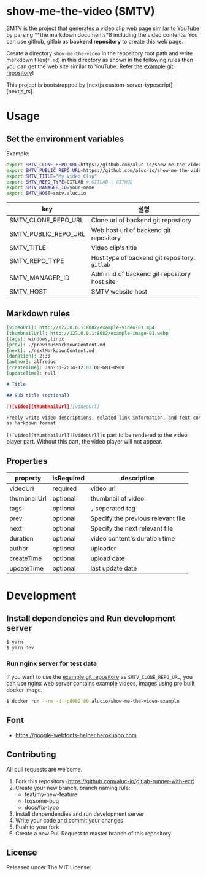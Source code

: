 # show-me-the-video (SMTV)
SMTV is the project that generates a video clip web page similar to YouTube by
parsing **the markdown documents*8 including the video contents. You can use
github, gitlab as **backend repository** to create this web page.

Create a directory `show-me-the-video` in the repository root path and write
markdown files(`*.md`) in this directory as shown in the following rules then
you can get the web site similar to YouTube. Refer [the example git
repository][smtv_example]!

This project is bootstrapped by [nextjs custom-server-typescript][nextjs_ts].

# Usage

## Set the environment variables

Example:
```sh
export SMTV_CLONE_REPO_URL=https://github.com/aluc-io/show-me-the-video-example
export SMTV_PUBLIC_REPO_URL=https://github.com/aluc-io/show-me-the-video-example
export SMTV_TITLE="My Video Clip"
export SMTV_REPO_TYPE=GITLAB # GITLAB | GITHUB
export SMTV_MANAGER_ID=your-name
export SMTV_HOST=smtv.aluc.io
```

| key                  | 설명                                                      |
|----------------------|-----------------------------------------------------------|
| SMTV_CLONE_REPO_URL  | Clone url of backend git repostiory                       |
| SMTV_PUBLIC_REPO_URL | Web host url of backend git repository                    |
| SMTV_TITLE           | Video clip's title                                        |
| SMTV_REPO_TYPE       | Host type of backend git repository. `gitlab` | `github`  |
| SMTV_MANAGER_ID      | Admin id of backend git repository host site              |
| SMTV_HOST            | SMTV website host                                         |

## Markdown rules

```markdown
[videoUrl]: http://127.0.0.1:8082/example-video-01.mp4
[thumbnailUrl]: http://127.0.0.1:8082/example-image-01.webp
[tags]: windows,linux
[prev]: ./previousMarkdownContent.md
[next]: ./nextMarkdownContent.md
[duration]: 2:30
[author]: alfreduc
[createTime]: Jan-30-2014-12:02:00-GMT+0900
[updateTime]: null

# Title

## Sub title (optional)

[![video][thumbnailUrl]][videoUrl]

Freely write video descriptions, related link information, and text content
as Markdown format
```

`[![video][thumbnailUrl]][videoUrl]` is part to be rendered to the video player
part. Without this part, the video player will not appear.

## Properties

| property     | isRequired | description                        |
|----------    |----------- |----------------------------------- |
| videoUrl     |   required | video url                          |
| thumbnailUrl |   optional | thumbnail of video                 |
| tags         |   optional | `,` seperated tag                  |
| prev         |   optional | Specify the previous relevant file |
| next         |   optional | Specify the next relevant file     |
| duration     |   optional | video content's duration time      |
| author       |   optional | uploader                           |
| createTime   |   optional | upload date                        |
| updateTime   |   optional | last update date                   |

# Development

## Install dependencies and Run development server

```sh
$ yarn
$ yarn dev
```

### Run nginx server for test data
If you want to use the [example git repository][smtv_example] as
`SMTV_CLONE_REPO_URL`, you can use nginx web server contains example videos,
images using pre built docker image.

```sh
$ docker run --rm -d -p8082:80 alucio/show-me-the-video-example
```

## Font
- https://google-webfonts-helper.herokuapp.com

## Contributing
All pull requests are welcome.

1. Fork this repository (https://github.com/aluc-io/gitlab-runner-with-ecr)
1. Create your new branch. branch naming rule:
    - feat/my-new-feature
    - fix/some-bug
    - docs/fix-typo
1. Install denpendendies and run development server
1. Write your code and commit your changes
1. Push to your fork
1. Create a new Pull Request to master branch of this repository

## License
Released under The MIT License.

[smtv_example]: https://github.com/aluc-io/show-me-the-video-example


